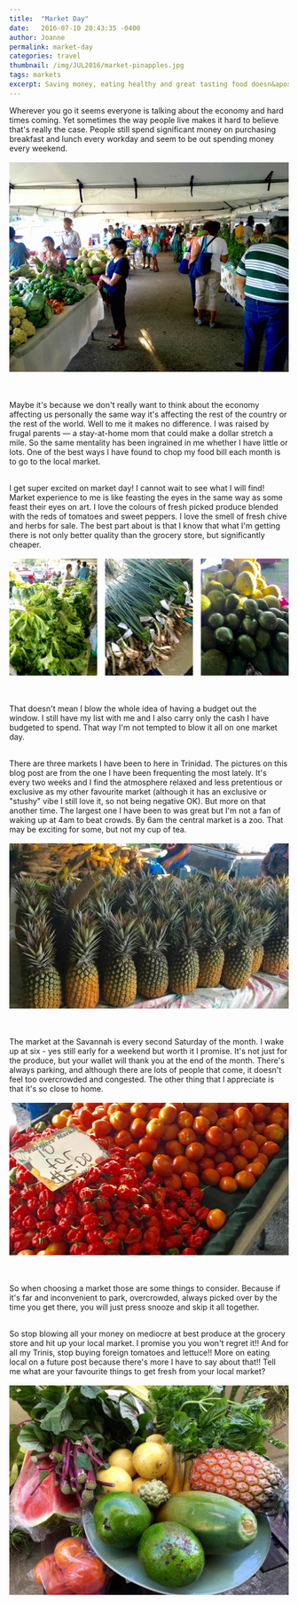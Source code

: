 ```yaml
---
title:  "Market Day"
date:   2016-07-10 20:43:35 -0400
author: Joanne
permalink: market-day
categories: travel
thumbnail: /img/JUL2016/market-pinapples.jpg
tags: markets
excerpt: Saving money, eating healthy and great tasting food doesn&apos;t have to be difficult. Local markets are the key
---
```


Wherever you go it seems everyone is talking about the economy and hard times coming. Yet sometimes the way people live makes it hard to believe that's really the case. People still spend significant money on purchasing breakfast and lunch every workday and seem to be out spending money every weekend.
<br>
<br>
![avannah Market](/img/JUL2016/savannah-market.jpg)  
<br>
<br>

Maybe it's because we don't really want to think about the economy affecting us personally the same way it's affecting the rest of the country or the rest of the world. Well to me it makes no difference. I was raised by frugal parents &mdash; a stay-at-home mom that could make a dollar stretch a mile. So the same mentality has been ingrained in me whether I have little or lots. One of the best ways I have found to chop my food bill each month is to go to the local market.   
<br>

I get super excited on market day! I cannot wait to see what I will find! Market experience to me is like feasting the eyes in the same way as some feast their eyes on art. I love the colours of fresh picked produce blended with the reds of tomatoes and sweet peppers. I love the smell of fresh chive and herbs for sale. The best part about is that I know that what I'm getting there is not only better quality than the grocery store, but significantly cheaper.
<br>
<br>
![Savannah Market](/img/JUL2016/market-greens.jpg)  
<br>
<br>

That doesn't mean I blow the whole idea of having a budget out the window. I still have my list with me and I also carry only the cash I have budgeted to spend. That way I'm not tempted to blow it all on one market day.
<br><br>

There are three markets I have been to here in Trinidad. The pictures on this blog post are from the one I have been frequenting the most lately. It's every two weeks and I find the atmosphere relaxed and less pretentious or exclusive as my other favourite market (although it has an exclusive or "stushy" vibe I still love it, so not being negative OK). But more on that another time. The largest one I have been to was great but I'm not a fan of waking up at 4am to beat crowds. By 6am the central market is a zoo. That may be exciting for some, but not my cup of tea.
<br>
<br>
![Savannah Market](/img/JUL2016/market-pinapples.jpg)  
<br>
<br>

The market at the Savannah is every second Saturday of the month. I wake up at six - yes still early for a weekend but worth it I promise. It's not just for the produce, but your wallet will thank you at the end of the month. There's always parking, and although there are lots of people that come, it doesn't feel too overcrowded and congested. The other thing that I appreciate is that it's so close to home.
<br>
<br>
![Savannah Market](/img/JUL2016/market-reds.jpg)  
<br>
<br>

So when choosing a market those are some things to consider. Because if it's far and inconvenient to park, overcrowded, always picked over by the time you get there, you will just press snooze and skip it all together.
<br><br>

So stop blowing all your money on mediocre at best produce at the grocery store and hit up your local market. I promise you you won't regret it!! And for all my Trinis, stop buying foreign tomatoes and lettuce!! More on eating local on a future post because there's more I have to say about that!! Tell me what are your favourite things to get fresh from your local market?
<br>
<br>
![Savannah Market](/img/JUL2016/market-finds.jpg)
